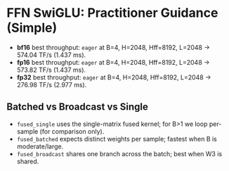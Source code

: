 # FFN SwiGLU: Practitioner Guidance (Simple)

- **bf16** best throughput: `eager` at B=4, H=2048, Hff=8192, L=2048 → 574.04 TF/s (1.437 ms).
- **fp16** best throughput: `eager` at B=4, H=2048, Hff=8192, L=2048 → 573.82 TF/s (1.437 ms).
- **fp32** best throughput: `eager` at B=4, H=2048, Hff=8192, L=2048 → 276.98 TF/s (2.977 ms).

## Batched vs Broadcast vs Single
- `fused_single` uses the single-matrix fused kernel; for B>1 we loop per-sample (for comparison only).
- `fused_batched` expects distinct weights per sample; fastest when B is moderate/large.
- `fused_broadcast` shares one branch across the batch; best when W3 is shared.
